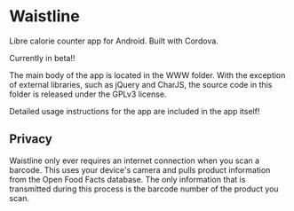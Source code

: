 # Waistline
Libre calorie counter app for Android. Built with Cordova.

Currently in beta!!

The main body of the app is located in the WWW folder. With the exception of external libraries, such as jQuery and CharJS, the source code in this folder is released under the GPLv3 license.

Detailed usage instructions for the app are included in the app itself!

## Privacy

Waistline only ever requires an internet connection when you scan a barcode. This uses your device's camera and pulls product information from the Open Food Facts database. The only information that is transmitted during this process is the barcode number of the product you scan.

